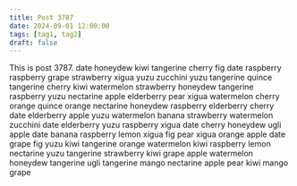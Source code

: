 ```yaml
---
title: Post 3787
date: 2024-09-01 12:00:00
tags: [tag1, tag2]
draft: false
---
```

This is post 3787.
date
honeydew
kiwi
tangerine
cherry
fig
date
raspberry
raspberry
grape
strawberry
xigua
yuzu
zucchini
yuzu
tangerine
quince
tangerine
cherry
kiwi
watermelon
strawberry
honeydew
tangerine
raspberry
yuzu
nectarine
apple
elderberry
pear
xigua
watermelon
cherry
orange
quince
orange
nectarine
honeydew
raspberry
elderberry
cherry
date
elderberry
apple
yuzu
watermelon
banana
strawberry
watermelon
zucchini
date
elderberry
yuzu
raspberry
xigua
date
cherry
honeydew
ugli
apple
date
banana
raspberry
lemon
xigua
fig
pear
xigua
orange
apple
date
grape
fig
yuzu
kiwi
tangerine
orange
watermelon
kiwi
raspberry
lemon
nectarine
yuzu
tangerine
strawberry
kiwi
grape
apple
watermelon
honeydew
tangerine
ugli
tangerine
mango
nectarine
apple
pear
kiwi
mango
grape
